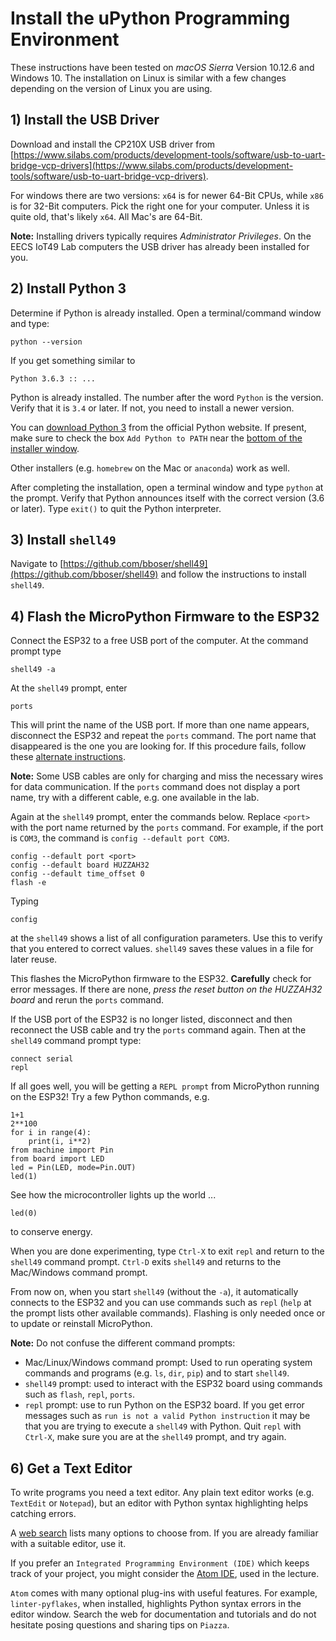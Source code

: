 # Install the uPython Programming Environment

These instructions have been tested on *macOS Sierra* Version 10.12.6 and Windows 10. The installation on Linux is similar with a few changes depending on the version of Linux you are using.

## 1) Install the USB Driver

Download and install the CP210X USB driver from [https://www.silabs.com/products/development-tools/software/usb-to-uart-bridge-vcp-drivers](https://www.silabs.com/products/development-tools/software/usb-to-uart-bridge-vcp-drivers).

For windows there are two versions: `x64` is for newer 64-Bit CPUs, while `x86` is for 32-Bit computers. Pick the right one for your computer. Unless it is quite old, that's likely `x64`. All Mac's are 64-Bit.

**Note:** Installing drivers typically requires *Administrator Privileges*. On the EECS IoT49 Lab computers the USB driver has already been installed for you.

## 2) Install Python 3

Determine if Python is already installed. Open a terminal/command window and type:

```
python --version
```

If you get something similar to

```
Python 3.6.3 :: ...
```

Python is already installed. The number after the word `Python` is the version. Verify that it is `3.4` or later. If not, you need to install a newer version.

You can [download Python 3](https://www.python.org/downloads/) from the official Python website. If present, make sure to check the box `Add Python to PATH` near the [bottom of the installer window](https://docs.python.org/3/using/windows.html).

Other installers (e.g. `homebrew` on the Mac or `anaconda`) work as well.

After completing the installation, open a terminal window and type `python` at the prompt. Verify that Python announces itself with the correct version (3.6 or later). Type `exit()` to quit the Python interpreter.

## 3) Install `shell49`

Navigate to [https://github.com/bboser/shell49](https://github.com/bboser/shell49) and follow the instructions to install `shell49`.

## 4) Flash the MicroPython Firmware to the ESP32

Connect the ESP32 to a free USB port of the computer. At the command prompt type

```
shell49 -a
```

At the `shell49` prompt, enter

```
ports
```

This will print the name of the USB port. If more than one name appears, disconnect the ESP32 and repeat the `ports` command. The port name that disappeared is the one you are looking for. If this procedure fails, follow these [alternate instructions](usb_port.md).

**Note:** Some USB cables are only for charging and miss the necessary wires for data communication. If the `ports` command does not display a port name, try with a different cable, e.g. one available in the lab.

Again at the `shell49` prompt, enter the commands below. Replace `<port>` with the port name returned by the `ports` command. For example, if the port is `COM3`, the command is `config --default port COM3`.

```
config --default port <port>
config --default board HUZZAH32
config --default time_offset 0
flash -e
```

Typing

```
config
```

at the `shell49` shows a list of all configuration parameters. Use this to verify that you entered to correct values. `shell49` saves these values in a file for later reuse.

This flashes the MicroPython firmware to the ESP32. **Carefully** check for error messages. If there are none, *press the reset button on the HUZZAH32 board* and rerun the `ports` command.

If the USB port of the ESP32 is no longer listed, disconnect and then reconnect the USB cable and try the `ports` command again. Then at the `shell49` command prompt type:

```
connect serial
repl
```

If all goes well, you will be getting a `REPL prompt` from MicroPython running on the ESP32! Try a few Python commands, e.g.

```
1+1
2**100
for i in range(4):
    print(i, i**2)
from machine import Pin
from board import LED
led = Pin(LED, mode=Pin.OUT)
led(1)
```

See how the microcontroller lights up the world ...

```
led(0)
```

to conserve energy.

When you are done experimenting, type `Ctrl-X` to exit `repl` and return to the `shell49` command prompt. `Ctrl-D` exits `shell49` and returns to the Mac/Windows command prompt.

From now on, when you start `shell49` (without the `-a`), it automatically connects to the ESP32 and you can use commands such as `repl` (`help` at the prompt lists other available commands). Flashing is only needed once or to update or reinstall MicroPython.

**Note:** Do not confuse the different command prompts:

* Mac/Linux/Windows command prompt: Used to run operating system commands and programs (e.g. `ls`, `dir`, `pip`) and to start `shell49`.
* `shell49` prompt: used to interact with the ESP32 board using commands such as `flash`, `repl`, `ports`.
* `repl` prompt: use to run Python on the ESP32 board. If you get error messages such as `run is not a valid Python instruction` it may be that you are trying to execute a `shell49` with Python. Quit `repl` with `Ctrl-X`, make sure you are at the `shell49` prompt, and try again.

## 6) Get a Text Editor

To write programs you need a text editor. Any plain text editor works (e.g. `TextEdit` or `Notepad`), but an editor with Python syntax highlighting helps catching errors.

A [web search](https://wiki.python.org/moin/PythonEditors) lists many options to choose from. If you are already familiar with a suitable editor, use it.

If you prefer an ```Integrated Programming Environment (IDE)``` which  keeps track of your project, you might consider the [Atom IDE](https://atom.io), used in the lecture.

`Atom` comes with many optional plug-ins with useful features. For example, `linter-pyflakes`, when installed, highlights Python syntax errors in the editor window. Search the web for documentation and tutorials and do not hesitate posing questions and sharing tips on `Piazza`.
